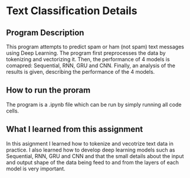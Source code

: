 # Text Classification Details

## Program Description
This program attempts to predict spam or ham (not spam) text messages using Deep Learning. The program first preprocesses the data by tokenizing and vectorizing it. Then, the performance of 4 models is comapred: Sequential, RNN, GRU and CNN. Finally, an analysis of the results is given, describing the performance of the 4 models.

## How to run the proram
The program is a .ipynb file which can be run by simply running all code cells.

## What I learned from this assignment
In this asignment I learned how to tokenize and vecotrize text data in practice. I also learned how to develop deep learning models such as Sequential, RNN, GRU and CNN and that the small details about the input and output shape of the data being feed to and from the layers of each model is very important. 